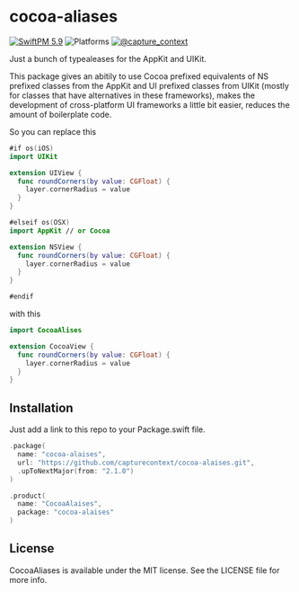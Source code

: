# cocoa-aliases

[![SwiftPM 5.9](https://img.shields.io/badge/swiftpm-5.9-ED523F.svg?style=flat)](https://swift.org/download/) ![Platforms](https://img.shields.io/badge/Platforms-iOS_13_|_macOS_10.15_|_Catalyst_13_|_tvOS_14_|_watchOS_7-ED523F.svg?style=flat) [![@capture_context](https://img.shields.io/badge/contact-@capturecontext-1DA1F2.svg?style=flat&logo=twitter)](https://twitter.com/capture_context) 

Just a bunch of typealeases for the AppKit and UIKit.

This package gives an abitily to use Cocoa prefixed equivalents of NS prefixed classes from the AppKit and UI prefixed classes from UIKit (mostly for classes that have alternatives in these frameworks), makes the development of cross-platform UI frameworks a little bit easier, reduces the amount of boilerplate code.

So you can replace this

```swift
#if os(iOS)
import UIKit

extension UIView {
  func roundCorners(by value: CGFloat) {
    layer.cornerRadius = value
  }
}

#elseif os(OSX)
import AppKit // or Cocoa

extension NSView {
  func roundCorners(by value: CGFloat) {
    layer.cornerRadius = value
  }
}

#endif
```

with this

```swift
import CocoaAlises

extension CocoaView {
  func roundCorners(by value: CGFloat) {
    layer.cornerRadius = value
  }
}
```

## Installation

Just add a link to this repo to your Package.swift file.

```swift
.package(
  name: "cocoa-alaises",
  url: "https://github.com/capturecontext/cocoa-alaises.git",
  .upToNextMajor(from: "2.1.0")
)
```

```swift
.product(
  name: "CocoaAlaises",
  package: "cocoa-alaises"
)
```

## License

CocoaAliases is available under the MIT license. See the LICENSE file for more info.
